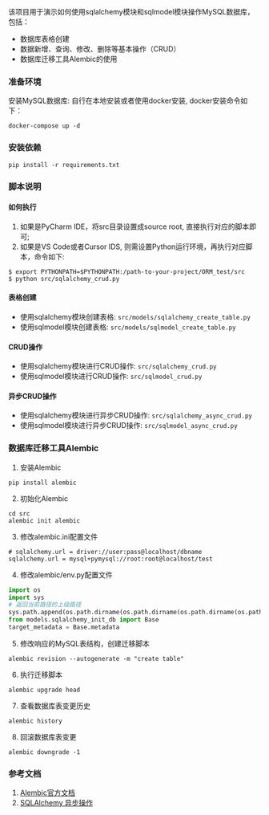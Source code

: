 该项目用于演示如何使用sqlalchemy模块和sqlmodel模块操作MySQL数据库，包括：

- 数据库表格创建
- 数据新增、查询、修改、删除等基本操作（CRUD）
- 数据库迁移工具Alembic的使用

### 准备环境

安装MySQL数据库: 自行在本地安装或者使用docker安装, docker安装命令如下：

```shell
docker-compose up -d
```

### 安装依赖

```shell
pip install -r requirements.txt
```

### 脚本说明

#### 如何执行

1. 如果是PyCharm IDE，将src目录设置成source root, 直接执行对应的脚本即可;
2. 如果是VS Code或者Cursor IDS, 则需设置Python运行环境，再执行对应脚本，命令如下:

```shell
$ export PYTHONPATH=$PYTHONPATH:/path-to-your-project/ORM_test/src
$ python src/sqlalchemy_crud.py
```

#### 表格创建

- 使用sqlalchemy模块创建表格: `src/models/sqlalchemy_create_table.py`
- 使用sqlmodel模块创建表格: `src/models/sqlmodel_create_table.py`

#### CRUD操作

- 使用sqlalchemy模块进行CRUD操作: `src/sqlalchemy_crud.py`
- 使用sqlmodel模块进行CRUD操作: `src/sqlmodel_crud.py`

#### 异步CRUD操作

- 使用sqlalchemy模块进行异步CRUD操作: `src/sqlalchemy_async_crud.py`
- 使用sqlmodel模块进行异步CRUD操作: `src/sqlmodel_async_crud.py`


### 数据库迁移工具Alembic

1. 安装Alembic

```shell
pip install alembic
```

2. 初始化Alembic

```shell
cd src
alembic init alembic
```

3. 修改alembic.ini配置文件

```shell
# sqlalchemy.url = driver://user:pass@localhost/dbname
sqlalchemy.url = mysql+pymysql://root:root@localhost/test
```

4. 修改alembic/env.py配置文件

```python
import os
import sys
# 返回当前路径的上级路径
sys.path.append(os.path.dirname(os.path.dirname(os.path.dirname(os.path.abspath(__file__)))))
from models.sqlalchemy_init_db import Base
target_metadata = Base.metadata
```

5. 修改响应的MySQL表结构，创建迁移脚本

```shell
alembic revision --autogenerate -m "create table"
```

6. 执行迁移脚本

```shell
alembic upgrade head
```

7. 查看数据库表变更历史

```shell
alembic history
```

8. 回滚数据库表变更

```shell
alembic downgrade -1
```

### 参考文档

1. [Alembic官方文档](https://alembic.sqlalchemy.org/en/latest/tutorial.html)
2. [SQLAlchemy 异步操作](https://www.cnblogs.com/gupingan/p/18300469)




